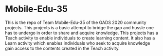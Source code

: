 # Mobile-Edu-35
This is the repo of Team Mobile-Edu-35 of the GADS 2020 community projects.
This projects is a basic attempt to bridge the gap and hussle one has to undergo in order to share and acquire knowledge.
This projects has a Teach activity to enable individuals to create learning content.
It also has a Learn activity which enables individuals who seek to acquire knowledge gain access to the contents created in the Teach activity.
